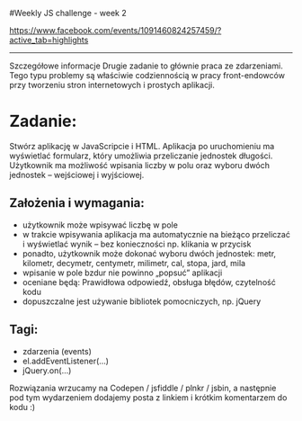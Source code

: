 #Weekly JS challenge - week 2

https://www.facebook.com/events/1091460824257459/?active_tab=highlights

***

Szczegółowe informacje
Drugie zadanie to głównie praca ze zdarzeniami. Tego typu problemy są właściwie codziennością w pracy front-endowców przy tworzeniu stron internetowych i prostych aplikacji.

# Zadanie:
Stwórz aplikację w JavaScripcie i HTML. Aplikacja po uruchomieniu ma wyświetlać formularz, który umożliwia przeliczanie jednostek długości. Użytkownik ma możliwość wpisania liczby w polu oraz wyboru dwóch jednostek – wejściowej i wyjściowej.

## Założenia i wymagania:
- użytkownik może wpisywać liczbę w pole
- w trakcie wpisywania aplikacja ma automatycznie na bieżąco przeliczać i wyświetlać wynik – bez konieczności np. klikania w przycisk
- ponadto, użytkownik może dokonać wyboru dwóch jednostek: metr, kilometr, decymetr, centymetr, milimetr, cal, stopa, jard, mila
- wpisanie w pole bzdur nie powinno „popsuć” aplikacji
- oceniane będą: Prawidłowa odpowiedź, obsługa błędów, czytelność kodu
- dopuszczalne jest używanie bibliotek pomocniczych, np. jQuery

## Tagi:
- zdarzenia (events)
- el.addEventListener(…)
- jQuery.on(…)

Rozwiązania wrzucamy na Codepen / jsfiddle / plnkr / jsbin, a następnie pod tym wydarzeniem dodajemy posta z linkiem i krótkim komentarzem do kodu :)
